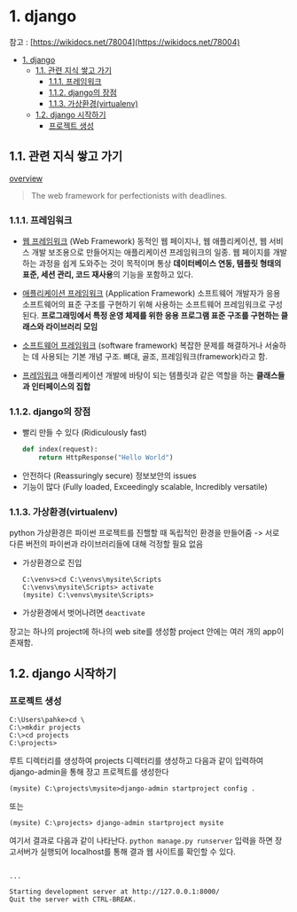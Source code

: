 # 1. django
참고 : [https://wikidocs.net/78004](https://wikidocs.net/78004)

- [1. django](#1-django)
  - [1.1. 관련 지식 쌓고 가기](#11-관련-지식-쌓고-가기)
    - [1.1.1. 프레임워크](#111-프레임워크)
    - [1.1.2. django의 장점](#112-django의-장점)
    - [1.1.3. 가상환경(virtualenv)](#113-가상환경virtualenv)
  - [1.2. django 시작하기](#12-django-시작하기)
    - [프로젝트 생성](#프로젝트-생성)

## 1.1. 관련 지식 쌓고 가기
[overview](https://www.djangoproject.com/start/overview/)
> The web framework for perfectionists with deadlines.

### 1.1.1. 프레임워크
* [웹 프레임워크](https://ko.wikipedia.org/wiki/%EC%9B%B9_%ED%94%84%EB%A0%88%EC%9E%84%EC%9B%8C%ED%81%AC) (Web Framework)
    동적인 웹 페이지나, 웹 애플리케이션, 웹 서비스 개발 보조용으로 만들어지는 애플리케이션 프레임워크의 일종. 웹 페이지를 개발하는 과정을 쉽게 도와주는 것이 목적이며 통상 **데이터베이스 연동, 템플릿 형태의 표준, 세션 관리, 코드 재사용**의 기능을 포함하고 있다.

* [애플리케이션 프레임워크](https://ko.wikipedia.org/wiki/%EC%95%A0%ED%94%8C%EB%A6%AC%EC%BC%80%EC%9D%B4%EC%85%98_%ED%94%84%EB%A0%88%EC%9E%84%EC%9B%8C%ED%81%AC) (Application Framework)
    소프트웨어 개발자가 응용 소프트웨어의 표준 구조를 구현하기 위해 사용하는 소프트웨어 프레임워크로 구성된다. **프로그래밍에서 특정 운영 체제를 위한 응용 프로그램 표준 구조를 구현하는 클래스와 라이브러리 모임**

* [소프트웨어 프레임워크](https://ko.wikipedia.org/wiki/%EC%86%8C%ED%94%84%ED%8A%B8%EC%9B%A8%EC%96%B4_%ED%94%84%EB%A0%88%EC%9E%84%EC%9B%8C%ED%81%AC) (software framework)
    복잡한 문제를 해결하거나 서술하는 데 사용되는 기본 개념 구조. 뼈대, 골조, 프레임워크(framework)라고 함.

* [프레임워크](https://m.blog.naver.com/manddonara/119738492)
    애플리케이션 개발에 바탕이 되는 템플릿과 같은 역할을 하는 **클래스들과 인터페이스의 집합**

### 1.1.2. django의 장점
* 빨리 만들 수 있다 (Ridiculously fast)
    ```python
    def index(request):
        return HttpResponse("Hello World")
    ```
* 안전하다 (Reassuringly secure)
    정보보안의 issues
* 기능이 많다 (Fully loaded, Exceedingly scalable, Incredibly versatile)

### 1.1.3. 가상환경(virtualenv)
python 가상환경은 파이썬 프로젝트를 진핼할 때 독립적인 환경을 만들어줌 -> 서로 다른 버전의 파이썬과 라이브러리들에 대해 걱정할 필요 없음

* 가상환경으로 진입
    ```
    C:\venvs>cd C:\venvs\mysite\Scripts
    C:\venvs\mysite\Scripts> activate
    (mysite) C:\venvs\mysite\Scripts>
    ```
* 가상환경에서 벗어나려면 `deactivate`

장고는 하나의 project에 하나의 web site를 생성함 project 안에는 여러 개의 app이 존재함.

## 1.2. django 시작하기

### 프로젝트 생성
```
C:\Users\pahke>cd \
C:\>mkdir projects
C:\>cd projects
C:\projects>
```

루트 디렉터리를 생성하여 projects 디렉터리를 생성하고 다음과 같이 입력하여 django-admin을 통해 장고 프로젝트를 생성한다

```
(mysite) C:\projects\mysite>django-admin startproject config .
```
또는
```
(mysite) C:\projects> django-admin startproject mysite
```
여기서 결과로 다음과 같이 나타난다. `python manage.py runserver` 입력을 하면 장고서버가 실행되어 localhost를 통해 결과 웹 사이트를 확인할 수 있다.

```

...

Starting development server at http://127.0.0.1:8000/
Quit the server with CTRL-BREAK.
```
